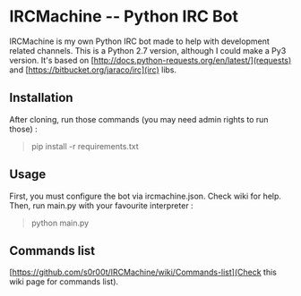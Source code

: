 # IRCMachine -- Python IRC Bot

IRCMachine is my own Python IRC bot made to help with development related channels.
This is a Python 2.7 version, although I could make a Py3 version.
It's based on [http://docs.python-requests.org/en/latest/](requests) and [https://bitbucket.org/jaraco/irc](irc) libs.

## Installation
After cloning, run those commands (you may need admin rights to run those) :
>pip install -r requirements.txt

## Usage

First, you must configure the bot via ircmachine.json.
Check wiki for help.
Then, run main.py with your favourite interpreter :
>python main.py

## Commands list

[https://github.com/s0r00t/IRCMachine/wiki/Commands-list](Check this wiki page for commands list).
